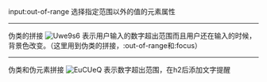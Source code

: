 input:out-of-range	选择指定范围以外的值的元素属性

---
伪类的拼接
![Uwe9s6](https://gitee.com/threecornerstones/ThreeCornerstones_Pic/raw/master/uPic/Uwe9s6.png)
表示用户输入的数字超出范围而且用户还在输入的时候，背景色改变。（这里用到伪类的拼接，:out-of-range和:focus）

---
伪类和伪元素拼接
![EuCUeQ](https://gitee.com/threecornerstones/ThreeCornerstones_Pic/raw/master/uPic/EuCUeQ.png)
表示数字超出范围，在h2后添加文字提醒
